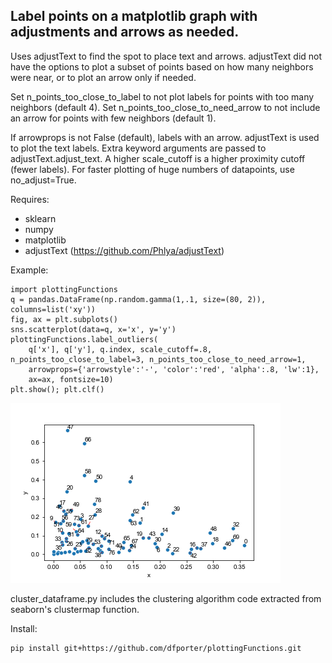 ## Label points on a matplotlib graph with adjustments and arrows as needed.

Uses adjustText to find the spot to place text and arrows.
adjustText did not have the options to plot a subset of points based on how many neighbors were near, or to plot an arrow only if needed.

Set n_points_too_close_to_label to not plot labels for points with too many neighbors (default 4).
Set n_points_too_close_to_need_arrow to not include an arrow for points with few neighbors (default 1).

If arrowprops is not False (default), labels with an arrow. 
adjustText is used to plot the text labels.
Extra keyword arguments are passed to adjustText.adjust_text.
A higher scale_cutoff is a higher proximity cutoff (fewer labels).
For faster plotting of huge numbers of datapoints, use no_adjust=True.

Requires:
* sklearn
* numpy
* matplotlib
* adjustText (https://github.com/Phlya/adjustText)

Example:
```
import plottingFunctions
q = pandas.DataFrame(np.random.gamma(1,.1, size=(80, 2)), columns=list('xy'))
fig, ax = plt.subplots()
sns.scatterplot(data=q, x='x', y='y')
plottingFunctions.label_outliers(
    q['x'], q['y'], q.index, scale_cutoff=.8, n_points_too_close_to_label=3, n_points_too_close_to_need_arrow=1, 
    arrowprops={'arrowstyle':'-', 'color':'red', 'alpha':.8, 'lw':1},
    ax=ax, fontsize=10)
plt.show(); plt.clf()
```
![alt text](example.png)

cluster_dataframe.py includes the clustering algorithm code extracted from seaborn's clustermap function.

Install:
```bash
pip install git+https://github.com/dfporter/plottingFunctions.git
```
